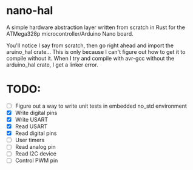 # nano-hal
A simple hardware abstraction layer written from scratch in Rust
for the ATMega328p microcontroller/Arduino Nano board. 

You'll notice I say from scratch, then go right ahead and import the aruino_hal crate...
This is only because I can't figure out how to get it to compile without it.
When I try and compile with avr-gcc without the arduino_hal crate, I get a linker error.

# TODO:
- [ ] Figure out a way to write unit tests in embedded no_std environment
- [x] Write digital pins
- [x] Write USART
- [x] Read USART
- [x] Read digital pins
- [ ] User timers
- [ ] Read analog pin
- [ ] Read I2C device
- [ ] Control PWM pin
